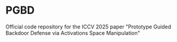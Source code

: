 # PGBD
Official code repository for the ICCV 2025 paper "Prototype Guided Backdoor Defense via Activations Space Manipulation"
